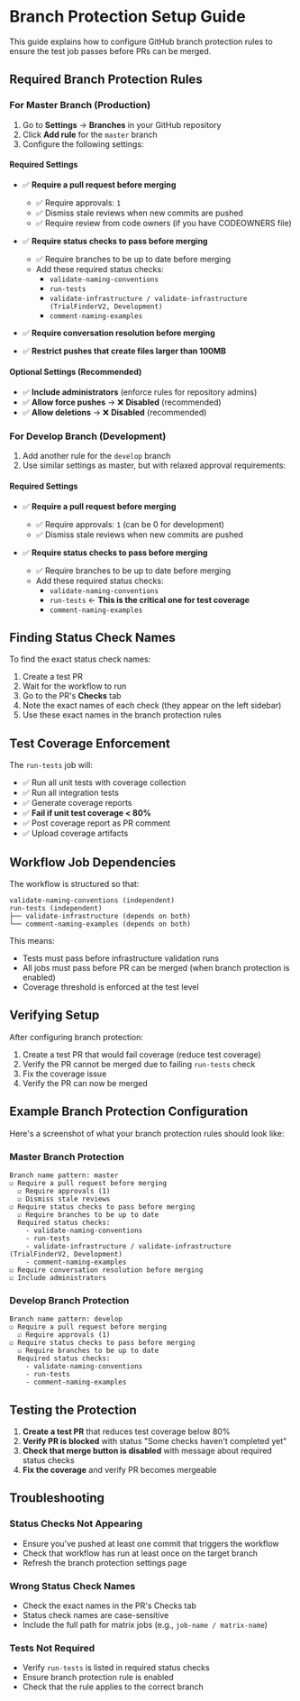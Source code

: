 # Branch Protection Setup Guide

This guide explains how to configure GitHub branch protection rules to ensure the test job passes before PRs can be merged.

## Required Branch Protection Rules

### For Master Branch (Production)

1. Go to **Settings** → **Branches** in your GitHub repository
2. Click **Add rule** for the `master` branch
3. Configure the following settings:

#### Required Settings
- ✅ **Require a pull request before merging**
  - ✅ Require approvals: `1`
  - ✅ Dismiss stale reviews when new commits are pushed
  - ✅ Require review from code owners (if you have CODEOWNERS file)

- ✅ **Require status checks to pass before merging**
  - ✅ Require branches to be up to date before merging
  - Add these required status checks:
    - `validate-naming-conventions`
    - `run-tests`
    - `validate-infrastructure / validate-infrastructure (TrialFinderV2, Development)`
    - `comment-naming-examples`

- ✅ **Require conversation resolution before merging**
- ✅ **Restrict pushes that create files larger than 100MB**

#### Optional Settings (Recommended)
- ✅ **Include administrators** (enforce rules for repository admins)
- ✅ **Allow force pushes** → ❌ **Disabled** (recommended)
- ✅ **Allow deletions** → ❌ **Disabled** (recommended)

### For Develop Branch (Development)

1. Add another rule for the `develop` branch
2. Use similar settings as master, but with relaxed approval requirements:

#### Required Settings
- ✅ **Require a pull request before merging**
  - ✅ Require approvals: `1` (can be 0 for development)
  - ✅ Dismiss stale reviews when new commits are pushed

- ✅ **Require status checks to pass before merging**
  - ✅ Require branches to be up to date before merging
  - Add these required status checks:
    - `validate-naming-conventions`
    - `run-tests` ← **This is the critical one for test coverage**
    - `comment-naming-examples`

## Finding Status Check Names

To find the exact status check names:

1. Create a test PR
2. Wait for the workflow to run
3. Go to the PR's **Checks** tab
4. Note the exact names of each check (they appear on the left sidebar)
5. Use these exact names in the branch protection rules

## Test Coverage Enforcement

The `run-tests` job will:
- ✅ Run all unit tests with coverage collection
- ✅ Run all integration tests
- ✅ Generate coverage reports
- ✅ **Fail if unit test coverage < 80%**
- ✅ Post coverage report as PR comment
- ✅ Upload coverage artifacts

## Workflow Job Dependencies

The workflow is structured so that:
```
validate-naming-conventions (independent)
run-tests (independent)
├── validate-infrastructure (depends on both)
└── comment-naming-examples (depends on both)
```

This means:
- Tests must pass before infrastructure validation runs
- All jobs must pass before PR can be merged (when branch protection is enabled)
- Coverage threshold is enforced at the test level

## Verifying Setup

After configuring branch protection:

1. Create a test PR that would fail coverage (reduce test coverage)
2. Verify the PR cannot be merged due to failing `run-tests` check
3. Fix the coverage issue
4. Verify the PR can now be merged

## Example Branch Protection Configuration

Here's a screenshot of what your branch protection rules should look like:

### Master Branch Protection
```
Branch name pattern: master
☑ Require a pull request before merging
  ☑ Require approvals (1)
  ☑ Dismiss stale reviews
☑ Require status checks to pass before merging
  ☑ Require branches to be up to date
  Required status checks:
    - validate-naming-conventions
    - run-tests
    - validate-infrastructure / validate-infrastructure (TrialFinderV2, Development) 
    - comment-naming-examples
☑ Require conversation resolution before merging
☑ Include administrators
```

### Develop Branch Protection
```
Branch name pattern: develop
☑ Require a pull request before merging
  ☑ Require approvals (1)
☑ Require status checks to pass before merging
  ☑ Require branches to be up to date
  Required status checks:
    - validate-naming-conventions
    - run-tests
    - comment-naming-examples
```

## Testing the Protection

1. **Create a test PR** that reduces test coverage below 80%
2. **Verify PR is blocked** with status "Some checks haven't completed yet"
3. **Check that merge button is disabled** with message about required status checks
4. **Fix the coverage** and verify PR becomes mergeable

## Troubleshooting

### Status Checks Not Appearing
- Ensure you've pushed at least one commit that triggers the workflow
- Check that workflow has run at least once on the target branch
- Refresh the branch protection settings page

### Wrong Status Check Names
- Check the exact names in the PR's Checks tab
- Status check names are case-sensitive
- Include the full path for matrix jobs (e.g., `job-name / matrix-name`)

### Tests Not Required
- Verify `run-tests` is listed in required status checks
- Ensure branch protection rule is enabled
- Check that the rule applies to the correct branch